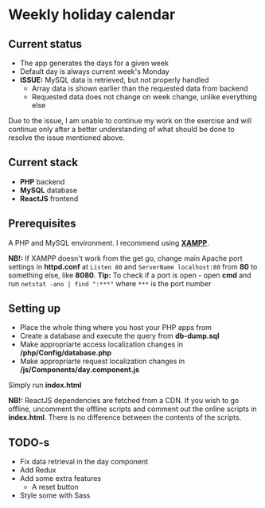 # Weekly holiday calendar

## Current status
- The app generates the days for a given week
- Default day is always current week's Monday
- **ISSUE:** MySQL data is retrieved, but not properly handled
	- Array data is shown earlier than the requested data from backend
	- Requested data does not change on week change, unlike everything else

Due to the issue, I am unable to continue my work on the exercise and will continue only after a better understanding of what should be done to resolve the issue mentioned above.

## Current stack
- **PHP** backend
- **MySQL** database
- **ReactJS** frontend

## Prerequisites
A PHP and MySQL environment. I recommend using **[XAMPP](https://www.apachefriends.org/download.html)**.

**NB!:** If XAMPP doesn't work from the get go, change main Apache port settings in **httpd.conf** at ```Listen 80``` and ```ServerName localhost:80``` from **80** to something else, like **8080**.
**Tip:** To check if a port is open - open **cmd** and run ```netstat -ano | find ":***"``` where ```***``` is the port number

## Setting up
- Place the whole thing where you host your PHP apps from
- Create a database and execute the query from **db-dump.sql**
- Make appropriarte access localization changes in **/php/Config/database.php**
- Make appropriarte request localization changes in **/js/Components/day.component.js**

Simply run **index.html**

**NB!:** ReactJS dependencies are fetched from a CDN. If you wish to go offline, uncomment the offline scripts and comment out the online scripts in **index.html**. There is no difference between the contents of the scripts.

## TODO-s
- Fix data retrieval in the day component
- Add Redux
- Add some extra features
	- A reset button
- Style some with Sass
